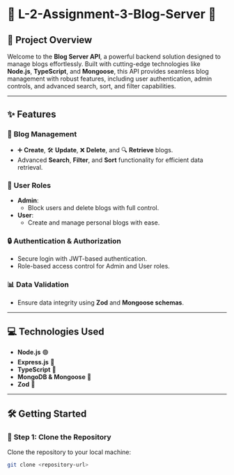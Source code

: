 <!-- # 🚴‍♂️ L-2-assignment-3-Blog-server

## 📋 Project Overview

The **L-2-assignment-3-Blog-server** is a robust RESTful API built with  **Node.js**, **Express**, **Mongoose**, and **TypeScript**. It is designed to efficiently manage Blog inventory, manage blog.

---

## ✨ Features

### 1. **Blog Management** 
- ➕ Add, 🛠️ update, ❌ delete, and 🔍 retrieve Blog.
- get blog with search, filter, sort 

### 2. **blog Processing** 🛒
- .
- .
- .

### 3. **Admin control system** 
- 📈 admin can block any user or delete any blog.

### 4. **Data Validation** ✔️
- Ensure the validity of all incoming data using **Mongoose** schemas.
- data validation by zod.

---

## 🛠️ Technologies Used
- **Node.js** 🟩
- **Express** 🚀
- **Mongoose** 📚
- **TypeScript** 📝

---

## 🖥️ Running the Project Locally

### Step 1: Clone the Repository 🗂️
Run the following commands in your terminal:

git clone <repository-url>


---
### Step 2: Install Dependencies 📦
Install the required packages with:
npm install
---

### Step 3: Configure Environment Variables ⚙️
Create a .env file in the root directory and add the following configuration:


PORT=5000

DATABASE_URL=YOUR_DATABASE_URL

DCRYPT_SALT_ROUNDS= 

JWT_ACCESS_SECRET= 

JWT_ACCESS_EXPIRES_IN
---
### Step 4: Start the Server 🚀
Start the development server with:

npm run dev
The server will run on the port specified in your .env file.


## 📡 API Endpoints

### 1. **Blog** 





## 🖊️ **Credits**

Developed with ❤️ by:  
**[Saiful Islam Shaikot](#)** 🎉 -->


# 🚀 **L-2-Assignment-3-Blog-Server** 🌟

## 📖 **Project Overview**
Welcome to the **Blog Server API**, a powerful backend solution designed to manage blogs effortlessly. Built with cutting-edge technologies like **Node.js**, **TypeScript**, and **Mongoose**, this API provides seamless blog management with robust features, including user authentication, admin controls, and advanced search, sort, and filter capabilities.

---

## ✨ **Features**

### 📝 **Blog Management**
- ➕ **Create**, 🛠️ **Update**, ❌ **Delete**, and 🔍 **Retrieve** blogs.
- Advanced **Search**, **Filter**, and **Sort** functionality for efficient data retrieval.

### 👥 **User Roles**
- **Admin**:
  - Block users and delete blogs with full control.
- **User**:
  - Create and manage personal blogs with ease.

### 🔒 **Authentication & Authorization**
- Secure login with JWT-based authentication.
- Role-based access control for Admin and User roles.

### 📊 **Data Validation**
- Ensure data integrity using **Zod** and **Mongoose schemas**.

---

## 💻 **Technologies Used**

- **Node.js** 🟢
- **Express.js** 🚀
- **TypeScript** 📝
- **MongoDB & Mongoose** 🍃
- **Zod** 🔐

---

## 🛠️ **Getting Started**

### 📂 **Step 1: Clone the Repository**
Clone the repository to your local machine:
```bash
git clone <repository-url>
